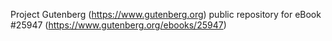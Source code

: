 Project Gutenberg (https://www.gutenberg.org) public repository for eBook #25947 (https://www.gutenberg.org/ebooks/25947)
